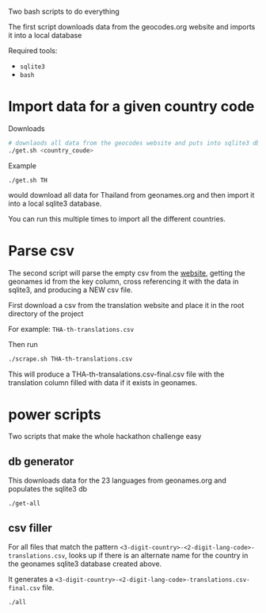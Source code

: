 Two bash scripts to do everything

The first script downloads data from the geocodes.org website and imports it into a local database

Required tools:
- `sqlite3`
- `bash`

# Import data for a given country code

Downloads
```sh
# downlaods all data from the geocodes website and puts into sqlite3 db
./get.sh <country_coude>
```

Example
```
./get.sh TH
```
would download all data for Thailand from geonames.org
and then import it into a local sqlite3 database. 

You can run this multiple times to import all the different countries. 


# Parse csv
The second script will parse the empty csv from the [website](https://translator-client-qa.taethni.com/), getting the geonames id
from the key column, cross referencing it with the data in sqlite3, and producing a NEW csv file. 

First download a csv from the translation website
and place it in the root directory of the project

For example: `THA-th-translations.csv`

Then run
```sh
./scrape.sh THA-th-translations.csv
```

This will produce a THA-th-transalations.csv-final.csv file
with the translation column filled with data if it exists in geonames. 

# power scripts

Two scripts that make the whole hackathon challenge easy

## db generator

This downloads data for the 23 languages from geonames.org and populates the sqlite3 db

```
./get-all
```

## csv filler

For all files that match the pattern `<3-digit-country>-<2-digit-lang-code>-translations.csv`,
looks up if there is an alternate name for the country in the geonames sqlite3 database created above. 

It generates a `<3-digit-country>-<2-digit-lang-code>-translations.csv-final.csv` file. 

```
./all
```
